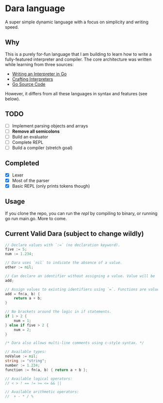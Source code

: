 # Dara language

A super simple dynamic language with a focus on simplicity and writing speed.

## Why

This is a purely for-fun language that I am building to learn how to write a
fully-featured interpreter and compiler. The core architecture was written while
learning from three sources:

- [Writing an Interpreter in Go](https://interpreterbook.com/)
- [Crafting Interpreters](https://craftinginterpreters.com/)
- [Go Source Code](https://github.com/golang/go/tree/master/src/go)

However, it differs from all these languages in syntax and features (see below).

## TODO

- [ ] Implement parsing objects and arrays
- [ ] **Remove all semicolons**
- [ ] Build an evaluator
- [ ] Complete REPL
- [ ] Build a compiler (stretch goal)

## Completed

- [x] Lexer
- [x] Most of the parser
- [x] Basic REPL (only prints tokens though)

## Usage

If you clone the repo, you can run the _repl_ by compiling to binary, or running
go run main.go. More to come.

## Current Valid Dara (subject to change wildly)

```go
// Declare values with `:=` (no declaration keyword).
five := 5;
num := 1.234;

// Dara uses `nil` to indicate the absence of a value.
other := nil;

// Can declare an identifier without assigning a value. Value will be `nil`.
add;

// Assign values to existing identifiers using `=`. Functions are values.
add = fn(a, b) {
    return a + b;
}

// No brackets around the logic in if statements.
if 1 > 2 {
    num = 1;
} else if five > 2 {
    num = 2;
}

/* Dara also allows multi-line comments using c-style syntax. */

// Available types:
noValue := nil;
string := "string";
number := 1.234;
function := fn(a, b) { return a + b };

// Available logical operators:
// < > ! == != >= <= && ||

// Available arithmetic operators:
//  + - * / %
```
